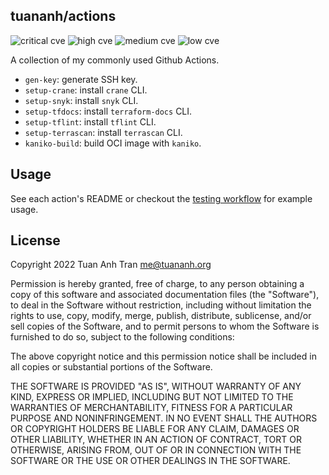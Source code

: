 tuananh/actions
---------------

<!-- TRIVY_BADGE_START -->
![critical cve](https://img.shields.io/static/v1?label=critical&message=0%20&style=flat-square&color=red) ![high cve](https://img.shields.io/static/v1?label=high&message=1%20&style=flat-square&color=orange) ![medium cve](https://img.shields.io/static/v1?label=medium&message=6%20&style=flat-square&color=yellow) ![low cve](https://img.shields.io/static/v1?label=low&message=0%20&style=flat-square&color=yellowgreen)
<!-- TRIVY_BADGE_END -->

A collection of my commonly used Github Actions.

- `gen-key`: generate SSH key.
- `setup-crane`: install `crane` CLI.
- `setup-snyk`: install `snyk` CLI.
- `setup-tfdocs`: install `terraform-docs` CLI.
- `setup-tflint`: install `tflint` CLI.
- `setup-terrascan`: install `terrascan` CLI.
- `kaniko-build`: build OCI image with `kaniko`.

## Usage

See each action's README or checkout the [testing workflow](.github/workflows/testing.yaml) for example usage.

## License

Copyright 2022 Tuan Anh Tran <me@tuananh.org>

Permission is hereby granted, free of charge, to any person obtaining a copy of this software and associated documentation files (the "Software"), to deal in the Software without restriction, including without limitation the rights to use, copy, modify, merge, publish, distribute, sublicense, and/or sell copies of the Software, and to permit persons to whom the Software is furnished to do so, subject to the following conditions:

The above copyright notice and this permission notice shall be included in all copies or substantial portions of the Software.

THE SOFTWARE IS PROVIDED "AS IS", WITHOUT WARRANTY OF ANY KIND, EXPRESS OR IMPLIED, INCLUDING BUT NOT LIMITED TO THE WARRANTIES OF MERCHANTABILITY, FITNESS FOR A PARTICULAR PURPOSE AND NONINFRINGEMENT. IN NO EVENT SHALL THE AUTHORS OR COPYRIGHT HOLDERS BE LIABLE FOR ANY CLAIM, DAMAGES OR OTHER LIABILITY, WHETHER IN AN ACTION OF CONTRACT, TORT OR OTHERWISE, ARISING FROM, OUT OF OR IN CONNECTION WITH THE SOFTWARE OR THE USE OR OTHER DEALINGS IN THE SOFTWARE.
